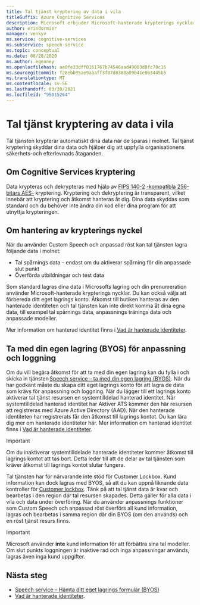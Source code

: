 ```yaml
---
title: Tal tjänst kryptering av data i vila
titleSuffix: Azure Cognitive Services
description: Microsoft erbjuder Microsoft-hanterade krypterings nycklar och du kan också hantera dina Cognitive Services prenumerationer med dina egna nycklar, som kallas Kundhanterade nycklar (CMK). Den här artikeln beskriver data kryptering i vila för tal service.
author: erindormier
manager: venkyv
ms.service: cognitive-services
ms.subservice: speech-service
ms.topic: conceptual
ms.date: 08/28/2020
ms.author: egeaney
ms.openlocfilehash: aa0fe33dff0161767b74546aad49003d8fc70c16
ms.sourcegitcommit: f28ebb95ae9aaaff3f87d8388a09b41e0b3445b5
ms.translationtype: MT
ms.contentlocale: sv-SE
ms.lasthandoff: 03/30/2021
ms.locfileid: "95015264"
---
```

# <a name="speech-service-encryption-of-data-at-rest"></a>Tal tjänst kryptering av data i vila

Tal tjänsten krypterar automatiskt dina data när de sparas i molnet. Tal tjänst kryptering skyddar dina data och hjälper dig att uppfylla organisationens säkerhets-och efterlevnads åtaganden.

## <a name="about-cognitive-services-encryption"></a>Om Cognitive Services kryptering

Data krypteras och dekrypteras med hjälp av [FIPS 140-2](https://en.wikipedia.org/wiki/FIPS_140-2) [-kompatibla 256-bitars AES-](https://en.wikipedia.org/wiki/Advanced_Encryption_Standard) kryptering. Kryptering och dekryptering är transparent, vilket innebär att kryptering och åtkomst hanteras åt dig. Dina data skyddas som standard och du behöver inte ändra din kod eller dina program för att utnyttja krypteringen.

## <a name="about-encryption-key-management"></a>Om hantering av krypterings nyckel

När du använder Custom Speech och anpassad röst kan tal tjänsten lagra följande data i molnet:  

* Tal spårnings data – endast om du aktiverar spårning för din anpassade slut punkt
* Överförda utbildningar och test data

Som standard lagras dina data i Microsofts lagring och din prenumeration använder Microsoft-hanterade krypterings nycklar. Du kan också välja att förbereda ditt eget lagrings konto. Åtkomst till butiken hanteras av den hanterade identiteten och tal tjänsten kan inte direkt komma åt dina egna data, till exempel tal spårnings data, anpassnings tränings data och anpassade modeller.

Mer information om hanterad identitet finns i [Vad är hanterade identiteter](../../active-directory/managed-identities-azure-resources/overview.md).

## <a name="bring-your-own-storage-byos-for-customization-and-logging"></a>Ta med din egen lagring (BYOS) för anpassning och loggning

Om du vill begära åtkomst för att ta med din egen lagring kan du fylla i och skicka in tjänsten [Speech service – ta med din egen lagring (BYOS)](https://aka.ms/cogsvc-cmk). När du har godkänt måste du skapa ditt eget lagrings konto för att lagra de data som krävs för anpassning och loggning. När du lägger till ett lagrings konto aktiverar tal tjänst resursen en systemtilldelad hanterad identitet. När systemtilldelad hanterad identitet har Aktiver ATS kommer den här resursen att registreras med Azure Active Directory (AAD). När den hanterade identiteten har registrerats får den åtkomst till lagrings kontot. Du kan lära dig mer om hanterade identiteter här. Mer information om hanterad identitet finns i [Vad är hanterade identiteter](../../active-directory/managed-identities-azure-resources/overview.md).

> [!IMPORTANT]
> Om du inaktiverar systemtilldelade hanterade identiteter kommer åtkomst till lagrings kontot att tas bort. Detta leder till att de delar av tal tjänsten som kräver åtkomst till lagrings kontot slutar fungera.  

Tal tjänsten har för närvarande inte stöd för Customer Lockbox. Kund information kan dock lagras med BYOS, så att du kan uppnå liknande data kontroller för [Customer lockbox](../../security/fundamentals/customer-lockbox-overview.md). Tänk på att tal tjänst data är kvar och bearbetas i den region där tal resursen skapades. Detta gäller för alla data i vila och data under överföring. När du använder anpassnings funktioner som Custom Speech och anpassad röst överförs all kund information, lagras och bearbetas i samma region där din BYOS (om den används) och en röst tjänst resurs finns.

> [!IMPORTANT]
> Microsoft använder **inte** kund information för att förbättra sina tal modeller. Om slut punkts loggningen är inaktive rad och inga anpassningar används, lagras även inga kund uppgifter. 

## <a name="next-steps"></a>Nästa steg

* [Speech service – Hämta ditt eget lagrings formulär (BYOS)](https://aka.ms/cogsvc-cmk)
* [Vad är hanterade identiteter](../../active-directory/managed-identities-azure-resources/overview.md).
